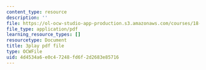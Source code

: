```yaml
---
content_type: resource
description: ''
file: https://ol-ocw-studio-app-production.s3.amazonaws.com/courses/18-06sc-linear-algebra-fall-2011/4d4534a6e0c47248fd6f2d2683e85716_9Q1q7s1jTzU.pdf
file_type: application/pdf
learning_resource_types: []
resourcetype: Document
title: 3play pdf file
type: OCWFile
uid: 4d4534a6-e0c4-7248-fd6f-2d2683e85716
---
```

